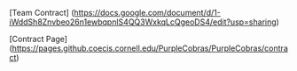 

[Team Contract] (<https://docs.google.com/document/d/1-iWddSh8Znvbeo26n1ewbqpnlS4QQ3WxkqLcQgeoDS4/edit?usp=sharing>)

[Contract Page] (<https://pages.github.coecis.cornell.edu/PurpleCobras/PurpleCobras/contract>)
